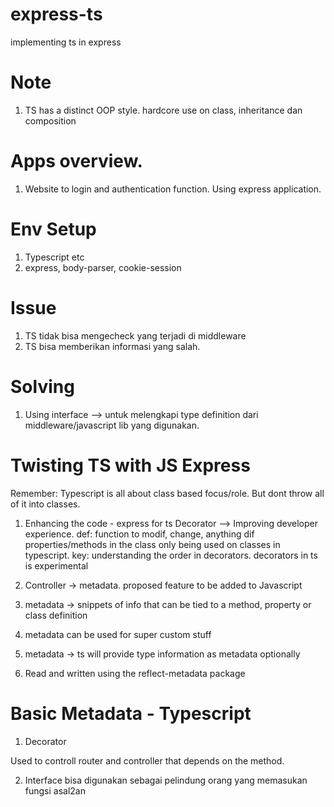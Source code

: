 # express-ts

implementing ts in express

# Note

1. TS has a distinct OOP style. hardcore use on class, inheritance dan composition

# Apps overview.

1. Website to login and authentication function. Using express application.

# Env Setup

1. Typescript etc
2. express, body-parser, cookie-session

# Issue

1. TS tidak bisa mengecheck yang terjadi di middleware
2. TS bisa memberikan informasi yang salah.

# Solving

1. Using interface --> untuk melengkapi type definition dari middleware/javascript lib yang digunakan.

# Twisting TS with JS Express

Remember: Typescript is all about class based focus/role. But dont throw all of it into classes.

1. Enhancing the code - express for ts
   Decorator --> Improving developer experience.
   def: function to modif, change, anything dif properties/methods in the class
   only being used on classes in typescript.
   key: understanding the order in decorators.
   decorators in ts is experimental

2. Controller -> metadata. proposed feature to be added to Javascript
3. metadata -> snippets of info that can be tied to a method, property or class definition
4. metadata can be used for super custom stuff
5. metadata -> ts will provide type information as metadata optionally
6. Read and written using the reflect-metadata package

# Basic Metadata - Typescript

1. Decorator

Used to controll router and controller that depends on the method.

2. Interface bisa digunakan sebagai pelindung orang yang memasukan fungsi asal2an
